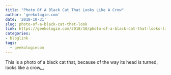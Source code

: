 ```yaml
---
title: "Photo Of A Black Cat That Looks Like A Crow"
author: 'geekologie.com'
date: '2018-10-31'
slug: photo-of-a-black-cat-that-look
link: https://geekologie.com/2018/10/photo-of-a-black-cat-that-looks-like-a-c.php
categories:
- bloglink
tags:
  - geekologiecom
---
```


This is a photo of a black cat that, because of the way its head is turned, looks like a crow[... <i class="fas fa-external-link-alt"></i>](https://geekologie.com/2018/10/photo-of-a-black-cat-that-looks-like-a-c.php)


